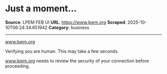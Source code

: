 # Just a moment...

**Source**: LPEM FEB UI
**URL**: https://www.lpem.org
**Scraped**: 2025-10-10T06:24:34.651942
**Category**: business

---

www.lpem.org

Verifying you are human. This may take a few seconds.

www.lpem.org needs to review the security of your connection before proceeding.
